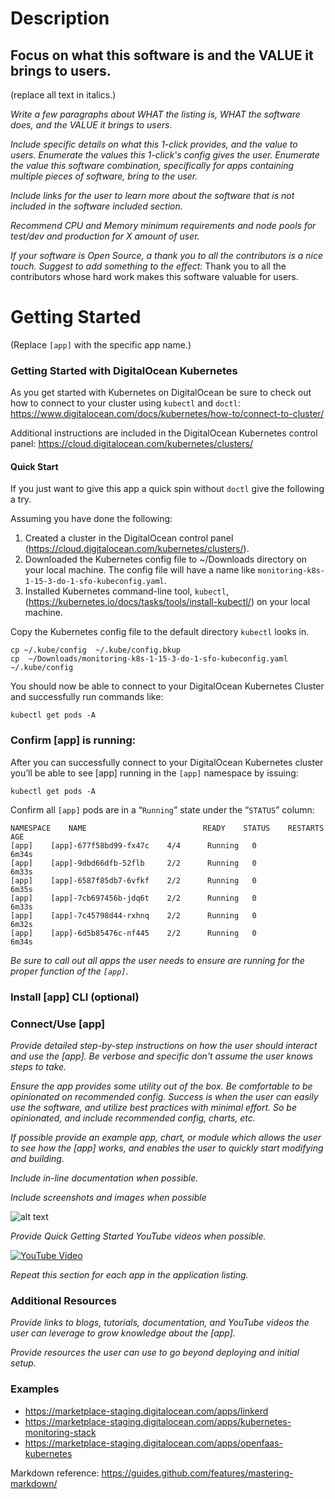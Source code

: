 # Description
**Focus on what this software is and the VALUE it brings to users.**
------
(replace all text in italics.)

_Write a few paragraphs about *WHAT* the listing is, *WHAT* the software does, and the *VALUE* it brings to users._

_Include specific details on what this 1-click provides, and the value to users. Enumerate the values this 1-click's config gives the user. Enumerate the value this software combination, specifically for apps containing multiple pieces of software, bring to the user._ 

_Include links for the user to learn more about the software that is not included in the software included section._

_Recommend CPU and Memory minimum requirements and node pools for test/dev and production for X amount of user._

_If your software is Open Source, a thank you to all the contributors is a nice touch. Suggest to add something to the effect:_
Thank you to all the contributors whose hard work makes this software valuable for users.


# Getting Started
(Replace `[app]` with the specific app name.)

### Getting Started with DigitalOcean Kubernetes
As you get started with Kubernetes on DigitalOcean be sure to check out how to connect to your cluster using `kubectl` and `doctl`:
https://www.digitalocean.com/docs/kubernetes/how-to/connect-to-cluster/
 
Additional instructions are included in the DigitalOcean Kubernetes control panel:
https://cloud.digitalocean.com/kubernetes/clusters/ 

#### Quick Start
If you just want to give this app a quick spin without `doctl` give the following a try.

Assuming you have done the following:
1. Created a cluster in the DigitalOcean control panel (https://cloud.digitalocean.com/kubernetes/clusters/).
1. Downloaded the Kubernetes config file to ~/Downloads directory on your local machine. The config file will have a name like `monitoring-k8s-1-15-3-do-1-sfo-kubeconfig.yaml`.
1. Installed Kubernetes command-line tool, `kubectl`, (https://kubernetes.io/docs/tasks/tools/install-kubectl/) on your local machine.

Copy the Kubernetes config file to the default directory `kubectl` looks in.
```
cp ~/.kube/config  ~/.kube/config.bkup
cp  ~/Downloads/monitoring-k8s-1-15-3-do-1-sfo-kubeconfig.yaml  ~/.kube/config
```
You should now be able to connect to your DigitalOcean Kubernetes Cluster and successfully run commands like:
```
kubectl get pods -A
```

### Confirm [app] is running: 
After you can successfully connect to your DigitalOcean Kubernetes cluster you’ll be able to see [app] running in the `[app]` namespace by issuing:
 ```
 kubectl get pods -A
 ``` 
 Confirm all `[app]` pods are in a “`Running`” state under the “`STATUS`” column:

```
NAMESPACE    NAME                          READY    STATUS    RESTARTS    AGE
[app]    [app]-677f58bd99-fx47c    4/4      Running   0           6m34s
[app]    [app]-9dbd66dfb-52flb     2/2      Running   0           6m33s
[app]    [app]-6587f85db7-6vfkf    2/2      Running   0           6m35s
[app]    [app]-7cb697456b-jdq6t    2/2      Running   0           6m33s
[app]    [app]-7c45798d44-rxhnq    2/2      Running   0           6m32s
[app]    [app]-6d5b85476c-nf445    2/2      Running   0           6m34s
```
_Be sure to call out all apps the user needs to ensure are running for the proper function of the `[app]`._

### Install [app] CLI (optional)

### Connect/Use [app]
_Provide detailed step-by-step instructions on how the user should interact and use the [app]. Be verbose and specific don't assume the user knows steps to take._

_Ensure the app provides some utility out of the box. Be comfortable to be opinionated on recommended config. Success is when the user can easily use the software, and utilize best practices with minimal effort. So be opinionated, and include recommended config, charts, etc._

_If possible provide an example app, chart, or module which allows the user to see how the [app] works, and enables the user to quickly start modifying and building._

_Include in-line documentation when possible._

_Include screenshots and images when possible_ 

![alt text][image]

[image]: https://assets.digitalocean.com/blog/static/sammy-the-shark-gets-a-birthday-makeover-from-simon-oxley/sammy-jetpack.png "Image Text"

_Provide Quick Getting Started YouTube videos when possible._

[![YouTube Video](http://img.youtube.com/vi/UMfJNg_SVj0/0.jpg)](http://www.youtube.com/watch?v=UMfJNg_SVj0 "Image Title")

_Repeat this section for each app in the application listing._

### Additional Resources
_Provide links to blogs, tutorials, documentation, and YouTube videos the user can leverage to grow knowledge about the [app]._

_Provide resources the user can use to go beyond deploying and initial setup._

### Examples
- https://marketplace-staging.digitalocean.com/apps/linkerd
- https://marketplace-staging.digitalocean.com/apps/kubernetes-monitoring-stack
- https://marketplace-staging.digitalocean.com/apps/openfaas-kubernetes

Markdown reference:
https://guides.github.com/features/mastering-markdown/
